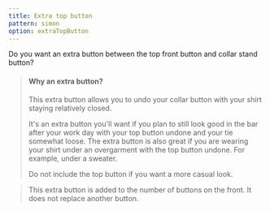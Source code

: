 ```yaml
---
title: Extra top button
pattern: simon
option: extraTopButton
---
```


Do you want an extra button between the top front button and collar stand button?

> #### Why an extra button?
>
> This extra button allows you to undo your collar button with your shirt staying relatively closed.
>
> It's an extra button you'll want if you plan to still look good in the bar after your work day with your top button undone and your tie somewhat loose. 
> The extra button is also great if you are wearing your shirt under an overgarment with the top button undone. For example, under a sweater.
>
> Do not include the top button if you want a more casual look.

> This extra button is added to the number of buttons on the front. It does not replace another button.
